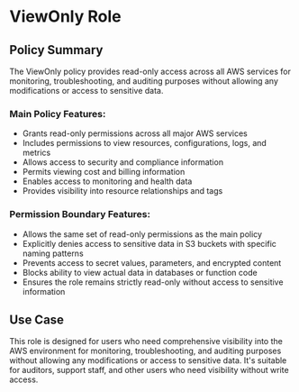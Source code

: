 # ViewOnly Role

## Policy Summary
The ViewOnly policy provides read-only access across all AWS services for monitoring, troubleshooting, and auditing purposes without allowing any modifications or access to sensitive data.

### Main Policy Features:
- Grants read-only permissions across all major AWS services
- Includes permissions to view resources, configurations, logs, and metrics
- Allows access to security and compliance information
- Permits viewing cost and billing information
- Enables access to monitoring and health data
- Provides visibility into resource relationships and tags

### Permission Boundary Features:
- Allows the same set of read-only permissions as the main policy
- Explicitly denies access to sensitive data in S3 buckets with specific naming patterns
- Prevents access to secret values, parameters, and encrypted content
- Blocks ability to view actual data in databases or function code
- Ensures the role remains strictly read-only without access to sensitive information

## Use Case
This role is designed for users who need comprehensive visibility into the AWS environment for monitoring, troubleshooting, and auditing purposes without allowing any modifications or access to sensitive data. It's suitable for auditors, support staff, and other users who need visibility without write access.
